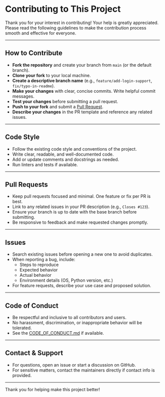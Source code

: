 # Contributing to This Project

Thank you for your interest in contributing! Your help is greatly appreciated. Please read the following guidelines to make the contribution process smooth and effective for everyone.

---

## How to Contribute

- **Fork the repository** and create your branch from `main` (or the default branch).
- **Clone your fork** to your local machine.
- **Create a descriptive branch name** (e.g., `feature/add-login-support`, `fix/typo-in-readme`).
- **Make your changes** with clear, concise commits. Write helpful commit messages.
- **Test your changes** before submitting a pull request.
- **Push to your fork** and submit a [Pull Request](https://github.com/HenryLok0/autopasscrack/pulls).
- **Describe your changes** in the PR template and reference any related issues.

---

## Code Style

- Follow the existing code style and conventions of the project.
- Write clear, readable, and well-documented code.
- Add or update comments and docstrings as needed.
- Run linters and tests if available.

---

## Pull Requests

- Keep pull requests focused and minimal. One feature or fix per PR is best.
- Link to any related issues in your PR description (e.g., `Closes #123`).
- Ensure your branch is up to date with the base branch before submitting.
- Be responsive to feedback and make requested changes promptly.

---

## Issues

- Search existing issues before opening a new one to avoid duplicates.
- When reporting a bug, include:
  - Steps to reproduce
  - Expected behavior
  - Actual behavior
  - Environment details (OS, Python version, etc.)
- For feature requests, describe your use case and proposed solution.

---

## Code of Conduct

- Be respectful and inclusive to all contributors and users.
- No harassment, discrimination, or inappropriate behavior will be tolerated.
- See the [CODE_OF_CONDUCT.md](CODE_OF_CONDUCT.md) if available.

---

## Contact & Support

- For questions, open an issue or start a discussion on GitHub.
- For sensitive matters, contact the maintainers directly if contact info is provided.

---

Thank you for helping make this project better!

